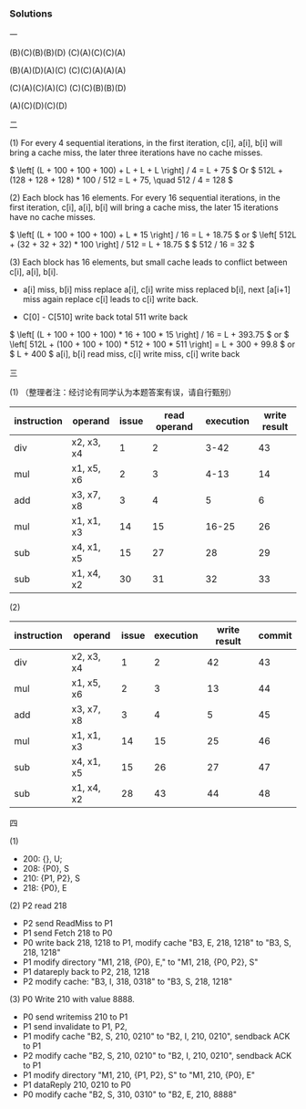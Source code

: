 ### Solutions

一

(B)(C)(B)(B)(D)  (C)(A)(C)(C)(A)

(B)(A)(D)(A)(C)  (C)(C)(A)(A)(A)

(C)(A)(C)(A)(C)  (C)(C)(B)(B)(D)

(A)(C)(D)(C)(D)

二

(1) For every 4 sequential iterations, in the first iteration, c[i], a[i], b[i] will bring a cache miss, the later three iterations have no cache misses.

$ \left[ (L + 100 + 100 + 100) + L + L + L \right] / 4 = L + 75 $
Or
$ 512L + (128 + 128 + 128) * 100 / 512 = L + 75, \quad 512 / 4 = 128 $

(2) Each block has 16 elements. For every 16 sequential iterations, in the first iteration, c[i], a[i], b[i] will bring a cache miss, the later 15 iterations have no cache misses.

$ \left[ (L + 100 + 100 + 100) + L * 15 \right] / 16 = L + 18.75 $
or
$ \left[ 512L + (32 + 32 + 32) * 100 \right] / 512 = L + 18.75 $
$ 512 / 16 = 32 $

(3) Each block has 16 elements, but small cache leads to conflict between c[i], a[i], b[i].

- a[i] miss, b[i] miss replace a[i], c[i] write miss replaced b[i], next [a[i+1] miss again replace c[i] leads to c[i] write back.

- C[0] - C[510] write back total 511 write back

$ \left[ (L + 100 + 100 + 100) * 16 + 100 * 15 \right] / 16 = L + 393.75 $
or
$ \left[ 512L + (100 + 100 + 100) * 512 + 100 * 511 \right] = L + 300 + 99.8 $
or
$ L + 400 $ a[i], b[i] read miss, c[i] write miss, c[i] write back

三

(1) （整理者注：经讨论有同学认为本题答案有误，请自行甄别）

| instruction | operand    | issue | read operand | execution | write result |
| ----------- | ---------- | ----- | ------------ | --------- | ------------ |
| div         | x2, x3, x4 | 1     | 2            | 3-42      | 43           |
| mul         | x1, x5, x6 | 2     | 3            | 4-13      | 14           |
| add         | x3, x7, x8 | 3     | 4            | 5         | 6            |
| mul         | x1, x1, x3 | 14    | 15           | 16-25     | 26           |
| sub         | x4, x1, x5 | 15    | 27           | 28        | 29           |
| sub         | x1, x4, x2 | 30    | 31           | 32        | 33           |

(2)

| instruction | operand    | issue | execution | write result | commit |
| ----------- | ---------- | ----- | --------- | ------------ | ------ |
| div         | x2, x3, x4 | 1     | 2         | 42           | 43     |
| mul         | x1, x5, x6 | 2     | 3         | 13           | 44     |
| add         | x3, x7, x8 | 3     | 4         | 5            | 45     |
| mul         | x1, x1, x3 | 14    | 15        | 25           | 46     |
| sub         | x4, x1, x5 | 15    | 26        | 27           | 47     |
| sub         | x1, x4, x2 | 28    | 43        | 44           | 48     |

四

(1)

- 200: {}, U;
- 208: {P0}, S
- 210: {P1, P2}, S
- 218: {P0}, E

(2) P2 read 218

- P2 send ReadMiss to P1
- P1 send Fetch 218 to P0
- P0 write back 218, 1218 to P1, modify cache "B3, E, 218, 1218" to "B3, S, 218, 1218"
- P1 modify directory "M1, 218, {P0}, E," to "M1, 218, {P0, P2}, S"
- P1 datareply back to P2, 218, 1218
- P2 modify cache: "B3, I, 318, 0318" to "B3, S, 218, 1218"

(3) P0 Write 210 with value 8888.

- P0 send writemiss 210 to P1
- P1 send invalidate to P1, P2,
- P1 modify cache "B2, S, 210, 0210" to "B2, I, 210, 0210", sendback ACK to P1
- P2 modify cache "B2, S, 210, 0210" to "B2, I, 210, 0210", sendback ACK to P1
- P1 modify directory "M1, 210, {P1, P2}, S" to "M1, 210, {P0}, E"
- P1 dataReply 210, 0210 to P0
- P0 modify cache "B2, S, 310, 0310" to "B2, E, 210, 8888"